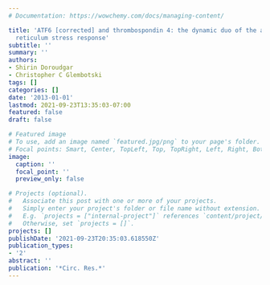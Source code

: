 ```yaml
---
# Documentation: https://wowchemy.com/docs/managing-content/

title: 'ATF6 [corrected] and thrombospondin 4: the dynamic duo of the adaptive endoplasmic
  reticulum stress response'
subtitle: ''
summary: ''
authors:
- Shirin Doroudgar
- Christopher C Glembotski
tags: []
categories: []
date: '2013-01-01'
lastmod: 2021-09-23T13:35:03-07:00
featured: false
draft: false

# Featured image
# To use, add an image named `featured.jpg/png` to your page's folder.
# Focal points: Smart, Center, TopLeft, Top, TopRight, Left, Right, BottomLeft, Bottom, BottomRight.
image:
  caption: ''
  focal_point: ''
  preview_only: false

# Projects (optional).
#   Associate this post with one or more of your projects.
#   Simply enter your project's folder or file name without extension.
#   E.g. `projects = ["internal-project"]` references `content/project/deep-learning/index.md`.
#   Otherwise, set `projects = []`.
projects: []
publishDate: '2021-09-23T20:35:03.618550Z'
publication_types:
- '2'
abstract: ''
publication: '*Circ. Res.*'
---
```

